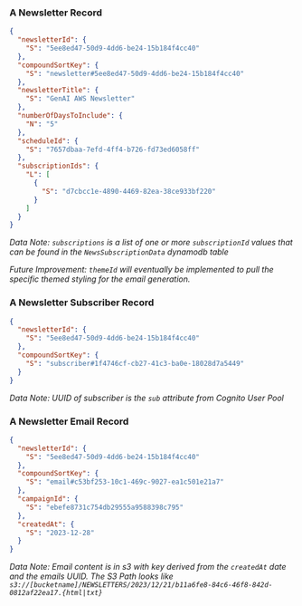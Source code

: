 
### A Newsletter Record
```json
{
  "newsletterId": {
    "S": "5ee8ed47-50d9-4dd6-be24-15b184f4cc40"
  },
  "compoundSortKey": {
    "S": "newsletter#5ee8ed47-50d9-4dd6-be24-15b184f4cc40"
  },
  "newsletterTitle": {
    "S": "GenAI AWS Newsletter"
  },
  "numberOfDaysToInclude": {
    "N": "5"
  },
  "scheduleId": {
    "S": "7657dbaa-7efd-4ff4-b726-fd73ed6058ff"
  },
  "subscriptionIds": {
    "L": [
      {
        "S": "d7cbcc1e-4890-4469-82ea-38ce933bf220"
      }
    ]
  }
}
```
*Data Note: `subscriptions` is a list of one or more `subscriptionId` values that can be found in the `NewsSubscriptionData` dynamodb table*

*Future Improvement: `themeId` will eventually be implemented to pull the specific themed styling for the email generation.*

### A Newsletter Subscriber Record
```json
{
  "newsletterId": {
    "S": "5ee8ed47-50d9-4dd6-be24-15b184f4cc40"
  },
  "compoundSortKey": {
    "S": "subscriber#1f4746cf-cb27-41c3-ba0e-18028d7a5449"
  }
}
```
*Data Note: UUID of subscriber is the `sub` attribute from Cognito User Pool*

### A Newsletter Email Record
```json
{
  "newsletterId": {
    "S": "5ee8ed47-50d9-4dd6-be24-15b184f4cc40"
  },
  "compoundSortKey": {
    "S": "email#c53bf253-10c1-469c-9027-ea1c501e21a7"
  },
  "campaignId": {
    "S": "ebefe8731c754db29555a9588398c795"
  },
  "createdAt": {
    "S": "2023-12-28"
  }
}
```
*Data Note: Email content is in s3 with key derived from the `createdAt` date and the emails UUID. The S3 Path looks like `s3://[bucketname]/NEWSLETTERS/2023/12/21/b11a6fe8-84c6-46f8-842d-0812af22ea17.{html|txt}`*